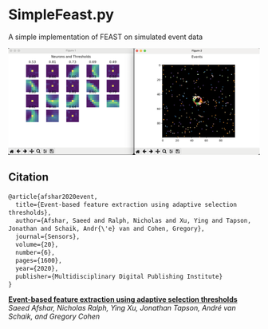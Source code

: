# SimpleFeast.py
 A simple implementation of FEAST on simulated event data


![Plots of trained neurons](plots.png "Neuron Weights and Thresholds, Events identified by neuron activations")

## Citation
```
@article{afshar2020event,
  title={Event-based feature extraction using adaptive selection thresholds},
  author={Afshar, Saeed and Ralph, Nicholas and Xu, Ying and Tapson, Jonathan and Schaik, Andr{\'e} van and Cohen, Gregory},
  journal={Sensors},
  volume={20},
  number={6},
  pages={1600},
  year={2020},
  publisher={Multidisciplinary Digital Publishing Institute}
}
```
**[Event-based feature extraction using adaptive selection thresholds](https://www.mdpi.com/1424-8220/20/6/1600)**  
*Saeed Afshar, Nicholas Ralph, Ying Xu, Jonathan Tapson, André van Schaik, and Gregory Cohen*
